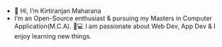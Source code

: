 - 👋 Hi, I’m Kirtiranjan Maharana
- I’m an Open-Source enthusiast & pursuing my Masters in Computer Application(M.C.A).
👨💻 I am passionate about  Web Dev, App Dev & I enjoy learning new things.

<!---
KirtiranjanMaharana/KirtiranjanMaharana is a ✨ special ✨ repository because its `README.md` (this file) appears on your GitHub profile.
You can click the Preview link to take a look at your changes.
--->

